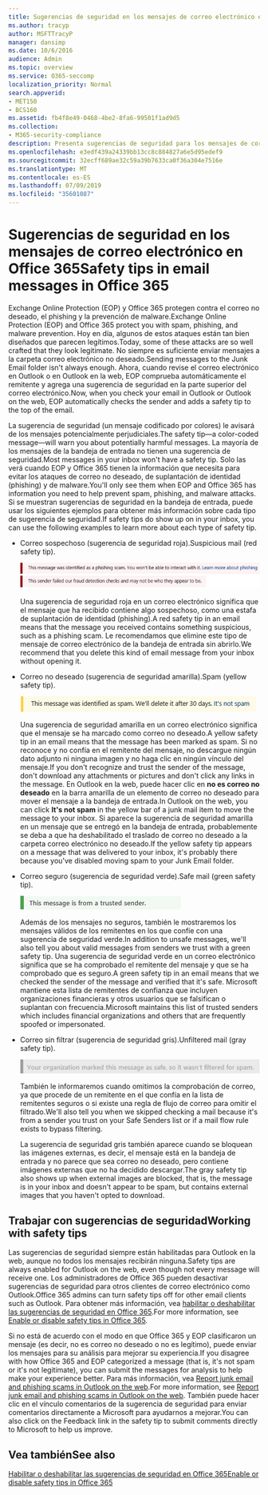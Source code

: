 ```yaml
---
title: Sugerencias de seguridad en los mensajes de correo electrónico en Office 365
ms.author: tracyp
author: MSFTTracyP
manager: dansimp
ms.date: 10/6/2016
audience: Admin
ms.topic: overview
ms.service: O365-seccomp
localization_priority: Normal
search.appverid:
- MET150
- BCS160
ms.assetid: fb4f8e49-0468-4be2-8fa6-99501f1ad9d5
ms.collection:
- M365-security-compliance
description: Presenta sugerencias de seguridad para los mensajes de correo filtrados por el filtro de correo no deseado de EOP y Office 365.
ms.openlocfilehash: e3edf439a24339bb13cc8c884827a6e5d95edef9
ms.sourcegitcommit: 32ecff689ae32c59a39b7633ca0f36a304e7516e
ms.translationtype: MT
ms.contentlocale: es-ES
ms.lasthandoff: 07/09/2019
ms.locfileid: "35601087"
---
```

# <a name="safety-tips-in-email-messages-in-office-365"></a><span data-ttu-id="71971-103">Sugerencias de seguridad en los mensajes de correo electrónico en Office 365</span><span class="sxs-lookup"><span data-stu-id="71971-103">Safety tips in email messages in Office 365</span></span>

<span data-ttu-id="71971-104">Exchange Online Protection (EOP) y Office 365 protegen contra el correo no deseado, el phishing y la prevención de malware.</span><span class="sxs-lookup"><span data-stu-id="71971-104">Exchange Online Protection (EOP) and Office 365 protect you with spam, phishing, and malware prevention.</span></span> <span data-ttu-id="71971-105">Hoy en día, algunos de estos ataques están tan bien diseñados que parecen legítimos.</span><span class="sxs-lookup"><span data-stu-id="71971-105">Today, some of these attacks are so well crafted that they look legitimate.</span></span> <span data-ttu-id="71971-106">No siempre es suficiente enviar mensajes a la carpeta correo electrónico no deseado.</span><span class="sxs-lookup"><span data-stu-id="71971-106">Sending messages to the Junk Email folder isn't always enough.</span></span> <span data-ttu-id="71971-107">Ahora, cuando revise el correo electrónico en Outlook o en Outlook en la web, EOP comprueba automáticamente el remitente y agrega una sugerencia de seguridad en la parte superior del correo electrónico.</span><span class="sxs-lookup"><span data-stu-id="71971-107">Now, when you check your email in Outlook or Outlook on the web, EOP automatically checks the sender and adds a safety tip to the top of the email.</span></span> 
  
<span data-ttu-id="71971-108">La sugerencia de seguridad (un mensaje codificado por colores) le avisará de los mensajes potencialmente perjudiciales.</span><span class="sxs-lookup"><span data-stu-id="71971-108">The safety tip—a color-coded message—will warn you about potentially harmful messages.</span></span> <span data-ttu-id="71971-109">La mayoría de los mensajes de la bandeja de entrada no tienen una sugerencia de seguridad.</span><span class="sxs-lookup"><span data-stu-id="71971-109">Most messages in your inbox won't have a safety tip.</span></span> <span data-ttu-id="71971-110">Solo las verá cuando EOP y Office 365 tienen la información que necesita para evitar los ataques de correo no deseado, de suplantación de identidad (phishing) y de malware.</span><span class="sxs-lookup"><span data-stu-id="71971-110">You'll only see them when EOP and Office 365 has information you need to help prevent spam, phishing, and malware attacks.</span></span> <span data-ttu-id="71971-111">Si se muestran sugerencias de seguridad en la bandeja de entrada, puede usar los siguientes ejemplos para obtener más información sobre cada tipo de sugerencia de seguridad.</span><span class="sxs-lookup"><span data-stu-id="71971-111">If safety tips do show up on in your inbox, you can use the following examples to learn more about each type of safety tip.</span></span>
  
- <span data-ttu-id="71971-112">Correo sospechoso (sugerencia de seguridad roja).</span><span class="sxs-lookup"><span data-stu-id="71971-112">Suspicious mail (red safety tip).</span></span>
    
    ![Captura de pantalla que muestra una sugerencia de seguridad roja.](media/5078a0be-e556-44a1-b169-09d780d26898.png)
  
    <span data-ttu-id="71971-114">Una sugerencia de seguridad roja en un correo electrónico significa que el mensaje que ha recibido contiene algo sospechoso, como una estafa de suplantación de identidad (phishing).</span><span class="sxs-lookup"><span data-stu-id="71971-114">A red safety tip in an email means that the message you received contains something suspicious, such as a phishing scam.</span></span> <span data-ttu-id="71971-115">Le recomendamos que elimine este tipo de mensaje de correo electrónico de la bandeja de entrada sin abrirlo.</span><span class="sxs-lookup"><span data-stu-id="71971-115">We recommend that you delete this kind of email message from your inbox without opening it.</span></span>
    
- <span data-ttu-id="71971-116">Correo no deseado (sugerencia de seguridad amarilla).</span><span class="sxs-lookup"><span data-stu-id="71971-116">Spam (yellow safety tip).</span></span>
    
    ![Captura de pantalla que muestra una sugerencia de seguridad amarilla.](media/793c9265-ea44-48fd-a98f-804fadd4163b.png)
  
    <span data-ttu-id="71971-118">Una sugerencia de seguridad amarilla en un correo electrónico significa que el mensaje se ha marcado como correo no deseado.</span><span class="sxs-lookup"><span data-stu-id="71971-118">A yellow safety tip in an email means that the message has been marked as spam.</span></span> <span data-ttu-id="71971-119">Si no reconoce y no confía en el remitente del mensaje, no descargue ningún dato adjunto ni ninguna imagen y no haga clic en ningún vínculo del mensaje.</span><span class="sxs-lookup"><span data-stu-id="71971-119">If you don't recognize and trust the sender of the message, don't download any attachments or pictures and don't click any links in the message.</span></span> <span data-ttu-id="71971-120">En Outlook en la web, puede hacer clic en **no es correo no deseado** en la barra amarilla de un elemento de correo no deseado para mover el mensaje a la bandeja de entrada.</span><span class="sxs-lookup"><span data-stu-id="71971-120">In Outlook on the web, you can click **It's not spam** in the yellow bar of a junk mail item to move the message to your inbox.</span></span> <span data-ttu-id="71971-121">Si aparece la sugerencia de seguridad amarilla en un mensaje que se entregó en la bandeja de entrada, probablemente se deba a que ha deshabilitado el traslado de correo no deseado a la carpeta correo electrónico no deseado.</span><span class="sxs-lookup"><span data-stu-id="71971-121">If the yellow safety tip appears on a message that was delivered to your inbox, it's probably there because you've disabled moving spam to your Junk Email folder.</span></span> 
    
- <span data-ttu-id="71971-122">Correo seguro (sugerencia de seguridad verde).</span><span class="sxs-lookup"><span data-stu-id="71971-122">Safe mail (green safety tip).</span></span>
    
    ![Captura de pantalla que muestra una sugerencia de seguridad de color verde.](media/acbc11d0-f626-4848-9fbf-66eeeda3f803.png)
  
    <span data-ttu-id="71971-124">Además de los mensajes no seguros, también le mostraremos los mensajes válidos de los remitentes en los que confíe con una sugerencia de seguridad verde.</span><span class="sxs-lookup"><span data-stu-id="71971-124">In addition to unsafe messages, we'll also tell you about valid messages from senders we trust with a green safety tip.</span></span> <span data-ttu-id="71971-125">Una sugerencia de seguridad verde en un correo electrónico significa que se ha comprobado el remitente del mensaje y que se ha comprobado que es seguro.</span><span class="sxs-lookup"><span data-stu-id="71971-125">A green safety tip in an email means that we checked the sender of the message and verified that it's safe.</span></span> <span data-ttu-id="71971-126">Microsoft mantiene esta lista de remitentes de confianza que incluyen organizaciones financieras y otros usuarios que se falsifican o suplantan con frecuencia.</span><span class="sxs-lookup"><span data-stu-id="71971-126">Microsoft maintains this list of trusted senders which includes financial organizations and others that are frequently spoofed or impersonated.</span></span>
    
- <span data-ttu-id="71971-127">Correo sin filtrar (sugerencia de seguridad gris).</span><span class="sxs-lookup"><span data-stu-id="71971-127">Unfiltered mail (gray safety tip).</span></span>
    
    ![Captura de pantalla que muestra una sugerencia de seguridad gris.](media/c4d0cf8f-08e9-4c84-beee-1d9e0b022e0a.png)
  
    <span data-ttu-id="71971-129">También le informaremos cuando omitimos la comprobación de correo, ya que procede de un remitente en el que confía en la lista de remitentes seguros o si existe una regla de flujo de correo para omitir el filtrado.</span><span class="sxs-lookup"><span data-stu-id="71971-129">We'll also tell you when we skipped checking a mail because it's from a sender you trust on your Safe Senders list or if a mail flow rule exists to bypass filtering.</span></span> 
    
    <span data-ttu-id="71971-130">La sugerencia de seguridad gris también aparece cuando se bloquean las imágenes externas, es decir, el mensaje está en la bandeja de entrada y no parece que sea correo no deseado, pero contiene imágenes externas que no ha decidido descargar.</span><span class="sxs-lookup"><span data-stu-id="71971-130">The gray safety tip also shows up when external images are blocked, that is, the message is in your inbox and doesn't appear to be spam, but contains external images that you haven't opted to download.</span></span>
    
## <a name="working-with-safety-tips"></a><span data-ttu-id="71971-131">Trabajar con sugerencias de seguridad</span><span class="sxs-lookup"><span data-stu-id="71971-131">Working with safety tips</span></span>

<span data-ttu-id="71971-132">Las sugerencias de seguridad siempre están habilitadas para Outlook en la web, aunque no todos los mensajes recibirán ninguna.</span><span class="sxs-lookup"><span data-stu-id="71971-132">Safety tips are always enabled for Outlook on the web, even though not every message will receive one.</span></span> <span data-ttu-id="71971-133">Los administradores de Office 365 pueden desactivar sugerencias de seguridad para otros clientes de correo electrónico como Outlook.</span><span class="sxs-lookup"><span data-stu-id="71971-133">Office 365 admins can turn safety tips off for other email clients such as Outlook.</span></span> <span data-ttu-id="71971-134">Para obtener más información, vea [habilitar o deshabilitar las sugerencias de seguridad en Office 365](enable-or-disable-safety-tips.md).</span><span class="sxs-lookup"><span data-stu-id="71971-134">For more information, see [Enable or disable safety tips in Office 365](enable-or-disable-safety-tips.md).</span></span>
  
<span data-ttu-id="71971-135">Si no está de acuerdo con el modo en que Office 365 y EOP clasificaron un mensaje (es decir, no es correo no deseado o no es legítimo), puede enviar los mensajes para su análisis para mejorar su experiencia.</span><span class="sxs-lookup"><span data-stu-id="71971-135">If you disagree with how Office 365 and EOP categorized a message (that is, it's not spam or it's not legitimate), you can submit the messages for analysis to help make your experience better.</span></span> <span data-ttu-id="71971-136">Para más información, vea [Report junk email and phishing scams in Outlook on the web](https://technet.microsoft.com/library/dn594557.aspx).</span><span class="sxs-lookup"><span data-stu-id="71971-136">For more information, see [Report junk email and phishing scams in Outlook on the web](https://technet.microsoft.com/library/dn594557.aspx).</span></span> <span data-ttu-id="71971-137">También puede hacer clic en el vínculo comentarios de la sugerencia de seguridad para enviar comentarios directamente a Microsoft para ayudarnos a mejorar.</span><span class="sxs-lookup"><span data-stu-id="71971-137">You can also click on the Feedback link in the safety tip to submit comments directly to Microsoft to help us improve.</span></span>
  
## <a name="see-also"></a><span data-ttu-id="71971-138">Vea también</span><span class="sxs-lookup"><span data-stu-id="71971-138">See also</span></span>

[<span data-ttu-id="71971-139">Habilitar o deshabilitar las sugerencias de seguridad en Office 365</span><span class="sxs-lookup"><span data-stu-id="71971-139">Enable or disable safety tips in Office 365</span></span>](enable-or-disable-safety-tips.md)

